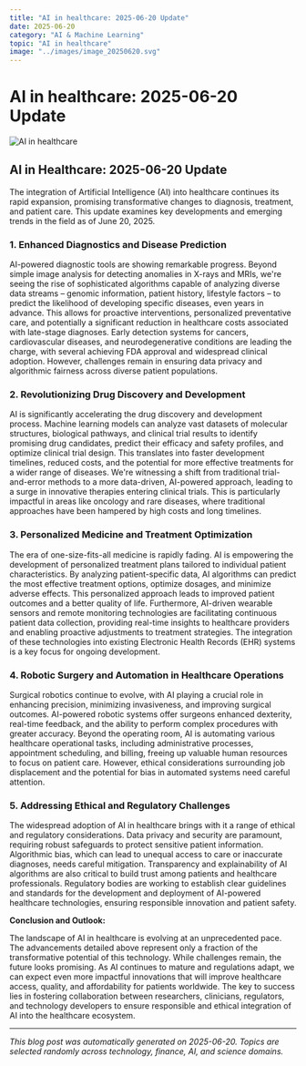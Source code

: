 ```yaml
---
title: "AI in healthcare: 2025-06-20 Update"
date: 2025-06-20
category: "AI & Machine Learning"
topic: "AI in healthcare"
image: "../images/image_20250620.svg"
---
```


# AI in healthcare: 2025-06-20 Update

![AI in healthcare](../images/image_20250620.svg)

## AI in Healthcare: 2025-06-20 Update

The integration of Artificial Intelligence (AI) into healthcare continues its rapid expansion, promising transformative changes to diagnosis, treatment, and patient care. This update examines key developments and emerging trends in the field as of June 20, 2025.


### 1.  Enhanced Diagnostics and Disease Prediction

AI-powered diagnostic tools are showing remarkable progress.  Beyond simple image analysis for detecting anomalies in X-rays and MRIs, we're seeing the rise of sophisticated algorithms capable of analyzing diverse data streams – genomic information, patient history, lifestyle factors – to predict the likelihood of developing specific diseases, even years in advance. This allows for proactive interventions, personalized preventative care, and potentially a significant reduction in healthcare costs associated with late-stage diagnoses.  Early detection systems for cancers, cardiovascular diseases, and neurodegenerative conditions are leading the charge, with several achieving FDA approval and widespread clinical adoption.  However, challenges remain in ensuring data privacy and algorithmic fairness across diverse patient populations.

### 2.  Revolutionizing Drug Discovery and Development

AI is significantly accelerating the drug discovery and development process. Machine learning models can analyze vast datasets of molecular structures, biological pathways, and clinical trial results to identify promising drug candidates, predict their efficacy and safety profiles, and optimize clinical trial design. This translates into faster development timelines, reduced costs, and the potential for more effective treatments for a wider range of diseases.  We're witnessing a shift from traditional trial-and-error methods to a more data-driven, AI-powered approach, leading to a surge in innovative therapies entering clinical trials.  This is particularly impactful in areas like oncology and rare diseases, where traditional approaches have been hampered by high costs and long timelines.


### 3.  Personalized Medicine and Treatment Optimization

The era of one-size-fits-all medicine is rapidly fading. AI is empowering the development of personalized treatment plans tailored to individual patient characteristics.  By analyzing patient-specific data, AI algorithms can predict the most effective treatment options, optimize dosages, and minimize adverse effects. This personalized approach leads to improved patient outcomes and a better quality of life.  Furthermore, AI-driven wearable sensors and remote monitoring technologies are facilitating continuous patient data collection, providing real-time insights to healthcare providers and enabling proactive adjustments to treatment strategies.  The integration of these technologies into existing Electronic Health Records (EHR) systems is a key focus for ongoing development.


### 4.  Robotic Surgery and Automation in Healthcare Operations

Surgical robotics continue to evolve, with AI playing a crucial role in enhancing precision, minimizing invasiveness, and improving surgical outcomes.  AI-powered robotic systems offer surgeons enhanced dexterity, real-time feedback, and the ability to perform complex procedures with greater accuracy.  Beyond the operating room, AI is automating various healthcare operational tasks, including administrative processes, appointment scheduling, and billing, freeing up valuable human resources to focus on patient care.  However, ethical considerations surrounding job displacement and the potential for bias in automated systems need careful attention.


### 5.  Addressing Ethical and Regulatory Challenges

The widespread adoption of AI in healthcare brings with it a range of ethical and regulatory considerations.  Data privacy and security are paramount, requiring robust safeguards to protect sensitive patient information.  Algorithmic bias, which can lead to unequal access to care or inaccurate diagnoses, needs careful mitigation.  Transparency and explainability of AI algorithms are also critical to build trust among patients and healthcare professionals.  Regulatory bodies are working to establish clear guidelines and standards for the development and deployment of AI-powered healthcare technologies, ensuring responsible innovation and patient safety.


**Conclusion and Outlook:**

The landscape of AI in healthcare is evolving at an unprecedented pace.  The advancements detailed above represent only a fraction of the transformative potential of this technology.  While challenges remain, the future looks promising. As AI continues to mature and regulations adapt, we can expect even more impactful innovations that will improve healthcare access, quality, and affordability for patients worldwide. The key to success lies in fostering collaboration between researchers, clinicians, regulators, and technology developers to ensure responsible and ethical integration of AI into the healthcare ecosystem.


---
*This blog post was automatically generated on 2025-06-20. Topics are selected randomly across technology, finance, AI, and science domains.*
